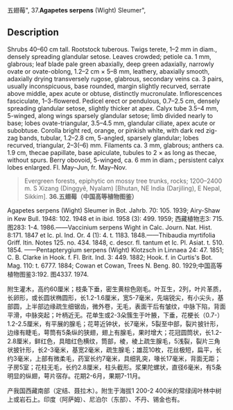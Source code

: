 五翅莓",
37.**Agapetes serpens** (Wight) Sleumer",

## Description
Shrubs 40–60 cm tall. Rootstock tuberous. Twigs terete, 1–2 mm in diam., densely spreading glandular setose. Leaves crowded; petiole ca. 1 mm, glabrous; leaf blade pale green abaxially, deep green adaxially, narrowly ovate or ovate-oblong, 1.2–2 cm × 5–8 mm, leathery, abaxially smooth, adaxially drying transversely rugose, glabrous, secondary veins ca. 3 pairs, usually inconspicuous, base rounded, margin slightly recurved, serrate above middle, apex acute or obtuse, distinctly mucronulate. Inflorescences fasciculate, 1–3-flowered. Pedicel erect or pendulous, 0.7–2.5 cm, densely spreading glandular setose, slightly thicker at apex. Calyx tube 3.5–4 mm, 5-winged, along wings sparsely glandular setose; limb divided nearly to base; lobes ovate-triangular, 3.5–4.5 mm, glandular ciliate, apex acute or subobtuse. Corolla bright red, orange, or pinkish white, with dark red zig-zag bands, tubular, 1.2–2.8 cm, 5-angled, sparsely glandular; lobes recurved, triangular, 2–3(–6) mm. Filaments ca. 3 mm, glabrous; anthers ca. 1.9 cm, thecae papillate, base apiculate, tubules to 2 × as long as thecae, without spurs. Berry obovoid, 5-winged, ca. 6 mm in diam.; persistent calyx lobes enlarged. Fl. May–Jun, fr. May–Nov.

> Evergreen forests, epiphytic on mossy tree trunks, rocks; 1200–2400 m. S Xizang (Dinggyê, Nyalam) [Bhutan, NE India (Darjiling), E Nepal, Sikkim].
**36.五翅莓（中国高等植物图鉴）**

Agapetes serpens (Wight) Sleumer in Bot. Jahrb. 70: 105. 1939; Airy-Shaw in Kew Bull. 1948: 102. 1948 et in ibid. 1958 (3): 499. 1959; 西藏植物志3: 715.图283: 1-4. 1986.——Vaccinium serpens Wight in Calc. Journ. Nat. Hist. 8:171. 1847 et Ic. pl. Ind. Or. 4 (1): 4. t. 1183. 1848.——Thibaudia myrtifolia Griff. Itin. Notes 125. no. 434. 1848, c. descr. fl. tantum et Ic. Pl. Asiat. t. 510. 1854. ——Pentapterygium serpens (Wight) Klotzsch in Linnaea 24: 47. 1851; C. B. Clarke in Hook. f. Fl. Brit. Ind. 3: 449. 1882; Hook. f. in Curtis's Bot. Mag. 110: t. 6777. 1884; Cowan et Cowan, Trees N. Beng. 80. 1929;中国高等植物图鉴3:192. 图4337. 1974.

附生灌木，高约60厘米；枝条下垂，密生黄棕色刚毛。叶互生，2列，叶片革质，长卵形，或长圆状椭圆形，长1.2-1.6厘米，宽5-7毫米，先端锐尖，有小尖头，基部圆，上半部边缘疏生细锯齿，微外卷，无毛，表面干后有皱纹，中脉下陷，背面平滑，中脉突起；叶柄近无。花单生或2-3朵簇生于叶腋，下垂，花梗长（0.7-）1.2-2.5厘米，有平展的腺毛；花萼近钟状，长7毫米，5裂至中部，裂片披针形，边缘有睫毛，萼筒有5条纵的狭翅，翅上有腺毛，果时增大；花冠圆筒状，长1.2-2.8厘米，鲜红色，具暗红色横纹，筒部，棱，棱上疏生腺毛，5浅裂，裂片三角状披针形，长2-3毫米，基宽2毫米，疏生腺毛；雄蕊10枚，花丝极短，扁平，长约3毫米，上部有微柔毛，药室长约7毫米，具细乳突，喙长17毫米，背面无距；子房5室；花柱无毛，长约2.8厘米，柱头截形。浆果陀螺状，直径6毫米，有5条明显的纵翅，萼片宿存。花期2-6月，果期7-11月。

产我国西藏南部（定结、聂拉木）。附生于海拔1 200-2 400米的常绿阔叶林中树上或岩石上。印度（阿萨姆）、尼泊尔（东部）、不丹、锡金也有。
